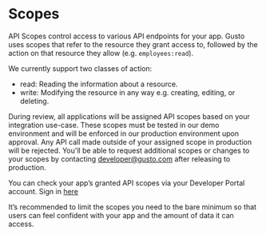 # Scopes

API Scopes control access to various API endpoints for your app. Gusto uses scopes that refer to the resource they grant access to, followed by the action on that resource they allow (e.g. `employees:read`).

We currently support two classes of action:
-  read: Reading the information about a resource.
- write: Modifying the resource in any way e.g. creating, editing, or deleting.

During review, all applications will be assigned API scopes based on your integration use-case. These scopes must be tested in our demo environment and will be enforced in our production environment upon approval. Any API call made outside of your assigned scope in production will be rejected. You'll be able to request additional scopes or changes to your scopes by contacting developer@gusto.com after releasing to production.

You can check your app’s granted API scopes via your Developer Portal account. Sign in [here](https://dev.gusto.com/accounts/sign_in)

It’s recommended to limit the scopes you need to the bare minimum so that users can feel confident with your app and the amount of data it can access.